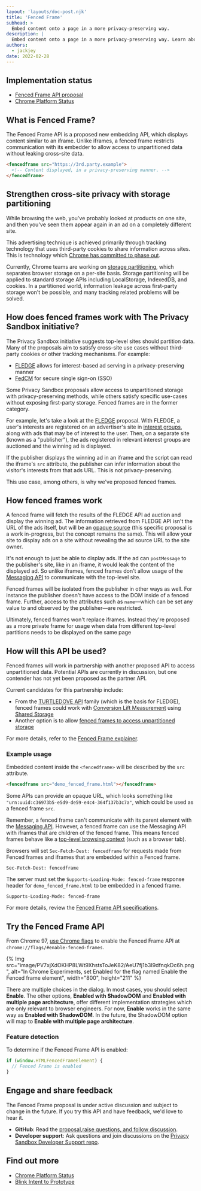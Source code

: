 ```yaml
---
layout: 'layouts/doc-post.njk'
title: 'Fenced Frame'
subhead: >
  Embed content onto a page in a more privacy-preserving way.
description: |
  Embed content onto a page in a more privacy-preserving way. Learn about the Fenced Frame API and usage examples.
authors:
  - jackjey
date: 2022-02-28
---
```


## Implementation status

*  [Fenced Frame API proposal](https://github.com/shivanigithub/fenced-frame)
*  [Chrome Platform Status](https://chromestatus.com/feature/5699388062040064) 

## What is Fenced Frame?

The Fenced Frame API is a proposed new embedding API, which displays content
similar to an iframe. Unlike iframes, a fenced frame restricts communication
with its embedder to allow access to unpartitioned data without leaking
cross-site data.

```html
<fencedframe src="https://3rd.party.example">
  <!-- Content displayed, in a privacy-preserving manner. -->
</fencedframe>
```

## Strengthen cross-site privacy with storage partitioning

While browsing the web, you've probably looked at products on one site, and then
you've seen them appear again in an ad on a completely different site.

This advertising technique is achieved primarily through tracking technology
that uses third-party cookies to share information across sites. This is
technology which [Chrome has committed to phase
out](https://blog.google/products/chrome/updated-timeline-privacy-sandbox-milestones/).

Currently, Chrome teams are working on [storage
partitioning](https://github.com/privacycg/storage-partitioning), which
separates browser storage on a per-site basis. Storage partitioning will be
applied to standard storage APIs including LocalStorage, IndexedDB, and cookies.
In a partitioned world, information leakage across first-party storage won't be
possible, and many tracking related problems will be solved.

## How does fenced frames work with The Privacy Sandbox initiative?

The Privacy Sandbox initiative suggests top-level sites should partition data. Many of the proposals aim to satisfy cross-site use cases without third-party cookies or other tracking mechanisms. For example: 

*  [FLEDGE](/docs/privacy-sandbox/fledge/) allows for interest-based ad serving
   in a privacy-preserving manner 
*  [FedCM](https://github.com/fedidcg/FedCM) for secure single sign-on (SSO)

Some Privacy Sandbox proposals allow access to unpartitioned storage with
privacy-preserving methods, while others satisfy specific use-cases without exposing first-party storage. Fenced frames are in the former category.

For example, let's take a look at the [FLEDGE](/docs/privacy-sandbox/fledge/)
proposal. With FLEDGE, a user's interests are registered on an advertiser's site in [interest groups](/docs/privacy-sandbox/fledge/#interest-group-detail), along with ads that may be of interest to the user. Then, on a separate site (known as a "publisher"), the ads registered in relevant interest groups are auctioned and the winning ad is displayed.

If the publisher displays the winning ad in an iframe and the script can read
the iframe's `src` attribute, the publisher can infer information about the
visitor's interests from that ads URL. This is not privacy-preserving.

This use case, among others, is why we've proposed fenced frames.

## How fenced frames work

A fenced frame will fetch the results of the FLEDGE API ad auction and display
the winning ad. The information retrieved from FLEDGE API isn't the URL of the
ads itself, but will be an [opaque
source](https://github.com/shivanigithub/fenced-frame/blob/master/explainer/opaque_src.md)
(this specific proposal is a work in-progress, but the concept remains the
same). This will allow your site to display ads on a site without revealing the
ad source URL to the site owner.

It's not enough to just be able to display ads. If the ad can `postMessage` to
the publisher's site, like in an iframe, it would leak the content of the
displayed ad. So unlike iframes, fenced frames don't allow usage of the
[Messaging API](https://developer.mozilla.org/docs/Web/API/Window/postMessage)
to communicate with the top-level site.

Fenced frames will be isolated from the publisher in other ways as well. For
instance the publisher doesn't have access to the DOM inside of a fenced frame.
Further, access to the attributes such as `name`&mdash;which can be set any value to and observed by the publisher&mdash;are restricted.

Ultimately, fenced frames won't replace iframes. Instead they're proposed as a
more private frame for usage when data from different top-level partitions needs
to be displayed on the same page

## How will this API be used?

Fenced frames will work in partnership with another proposed API to access
unpartitioned data. Potential APIs are currently in discussion, but one contender
has not yet been proposed as the partner API.

Current candidates for this partnership include:

* From the [TURTLEDOVE API](https://github.com/WICG/turtledove) family (which is the basis for FLEDGE), fenced frames could work with [Conversion Lift Measurement](https://github.com/w3c/web-advertising/blob/main/support_for_advertising_use_cases.md#conversion-lift-measurement) using [Shared Storage](https://github.com/pythagoraskitty/shared-storage)
* Another option is to allow [fenced frames to access unpartitioned storage](https://github.com/shivanigithub/fenced-frame/blob/master/alternate_usecases_analysis/PrompltessUnpartitionedStorageAccess.md)

For more details, refer to the [Fenced Frame explainer](https://github.com/shivanigithub/fenced-frame#use-caseskey-scenarios).

### Example usage

Embedded content inside the `<fencedframe>` will be described by the `src`
attribute.

```html
<fencedframe src="demo_fenced_frame.html"></fencedframe>
```

Some APIs can provide an opaque URL, which looks something like
`"urn:uuid:c36973b5-e5d9-de59-e4c4-364f137b3c7a"`, which could be used as a
fenced frame `src`.

Remember, a fenced frame can't communicate with its parent element with the
[Messaging API](https://developer.mozilla.org/docs/Web/API/Window/postMessage).
However, a fenced frame can use the Messaging API with iframes that are children
of the fenced frame. This means fenced frames behave like a [top-level browsing
context](https://html.spec.whatwg.org/multipage/browsers.html#top-level-browsing-context) (such as a browser tab).

Browsers will set `Sec-Fetch-Dest: fencedframe` for requests made from Fenced frames and iframes that are embedded within a Fenced frame.

```http
Sec-Fetch-Dest: fencedframe
```

The server must set the `Supports-Loading-Mode: fenced-frame` response header for `demo_fenced_frame.html` to be embedded in a fenced frame.

```http
Supports-Loading-Mode: fenced-frame
```

For more details, review the [Fenced Frame API specifications](https://github.com/shivanigithub/fenced-frame).

## Try the Fenced Frame API

From Chrome 97, [use Chrome
flags](https://www.chromium.org/developers/how-tos/run-chromium-with-flags) to
enable the Fenced Frame API at `chrome://flags/#enable-fenced-frames`.

{% Img src="image/PV7xjXdOKHP8LWt9XhstsToJeK82/AeU7fj1b3I9dfnqkDc6h.png", alt="In Chrome Experiments, set Enabled for the flag named Enable the Fenced frame element", width="800", height="211" %}

There are multiple choices in the dialog. In most cases, you should select
**Enable**. The other options, **Enabled with ShadowDOM** and **Enabled with
multiple page architecture**, offer different implementation strategies which
are only relevant to browser engineers. For now, **Enable** works in the same way as **Enabled with ShadowDOM**. In the future, the ShadowDOM option will map to **Enable with multiple page architecture**.

### Feature detection

To determine if the Fenced Frame API is enabled:

```js
if (window.HTMLFencedFrameElement) {
  // Fenced Frame is enabled
}
```

## Engage and share feedback

The Fenced Frame proposal is under active discussion and subject to change in the future. If you try this API and have feedback, we'd love to hear it.

*  **GitHub**: Read the [proposal](https://github.com/shivanigithub/fenced-frame),[raise questions, and follow discussion](https://github.com/shivanigithub/fenced-frame/issues).
*  **Developer support**: Ask questions and join discussions on the
[Privacy Sandbox Developer Support repo](https://github.com/GoogleChromeLabs/privacy-sandbox-dev-support).

## Find out more

*  [Chrome Platform Status](https://chromestatus.com/feature/5699388062040064)
*  [Blink Intent to Prototype](https://groups.google.com/a/chromium.org/g/blink-dev/c/Ko9UXQYPgUE/m/URRsB-qvAAAJ)

